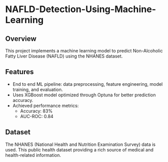 # NAFLD-Detection-Using-Machine-Learning

## Overview
This project implements a machine learning model to predict Non-Alcoholic Fatty Liver Disease (NAFLD) using the NHANES dataset.

## Features
- End to end ML pipeline: data preprocessing, feature engineering, model training, and evaluation.
- Uses XGBoost model optimized through Optuna for better prediction accuracy.
- Achieved performance metrics:
  - Accuracy: 83%
  - AUC-ROC: 0.84

## Dataset
The NHANES (National Health and Nutrition Examination Survey) data is used. This public health dataset providing a rich source of medical and health-related information.
